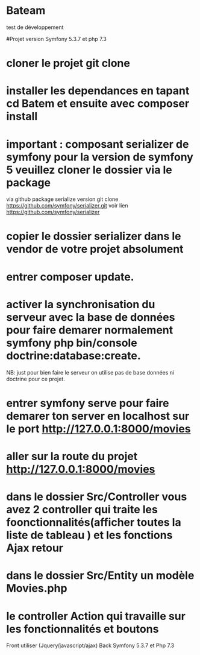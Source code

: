 # Bateam
test de développement

#Projet version Symfony 5.3.7 et php 7.3
# cloner le projet git clone 
# installer les dependances en tapant  cd Batem et ensuite  avec composer install
# important : composant serializer de symfony  pour la version de symfony 5 veuillez cloner le dossier via le package
via github package serialize version git clone https://github.com/symfony/serializer.git voir lien https://github.com/symfony/serializer

# copier le dossier serializer dans le vendor de votre projet absolument
# entrer composer update.
# activer la synchronisation du serveur avec la base de données pour faire demarer normalement symfony php bin/console doctrine:database:create.
NB: just pour bien faire le serveur on utilise pas de base données ni doctrine pour ce projet.

# entrer symfony serve pour faire demarer ton server en localhost sur le port http://127.0.0.1:8000/movies

# aller sur la route du projet http://127.0.0.1:8000/movies 

# dans le dossier Src/Controller vous avez 2 controller qui traite les foonctionnalités(afficher toutes la liste de tableau ) et les fonctions Ajax retour
# dans le dossier Src/Entity un modèle Movies.php 
# le controller Action qui travaille sur les fonctionnalités et boutons 

Front utiliser (Jquery/javascript/ajax)
Back Symfony 5.3.7 et Php 7.3
